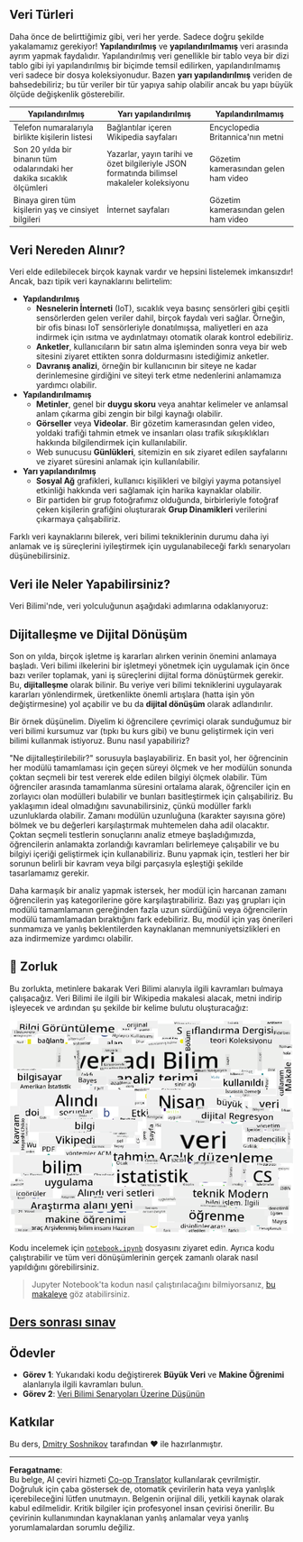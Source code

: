 <!--
CO_OP_TRANSLATOR_METADATA:
{
  "original_hash": "a76ab694b1534fa57981311975660bfe",
  "translation_date": "2025-09-06T12:18:14+00:00",
  "source_file": "1-Introduction/01-defining-data-science/README.md",
  "language_code": "tr"
}
-->
## Veri Türleri

Daha önce de belirttiğimiz gibi, veri her yerde. Sadece doğru şekilde yakalamamız gerekiyor! **Yapılandırılmış** ve **yapılandırılmamış** veri arasında ayrım yapmak faydalıdır. Yapılandırılmış veri genellikle bir tablo veya bir dizi tablo gibi iyi yapılandırılmış bir biçimde temsil edilirken, yapılandırılmamış veri sadece bir dosya koleksiyonudur. Bazen **yarı yapılandırılmış** veriden de bahsedebiliriz; bu tür veriler bir tür yapıya sahip olabilir ancak bu yapı büyük ölçüde değişkenlik gösterebilir.

| Yapılandırılmış                                                              | Yarı yapılandırılmış                                                                           | Yapılandırılmamış                       |
| ---------------------------------------------------------------------------- | -------------------------------------------------------------------------------------------- | --------------------------------------- |
| Telefon numaralarıyla birlikte kişilerin listesi                             | Bağlantılar içeren Wikipedia sayfaları                                                       | Encyclopedia Britannica'nın metni       |
| Son 20 yılda bir binanın tüm odalarındaki her dakika sıcaklık ölçümleri       | Yazarlar, yayın tarihi ve özet bilgileriyle JSON formatında bilimsel makaleler koleksiyonu    | Gözetim kamerasından gelen ham video    |
| Binaya giren tüm kişilerin yaş ve cinsiyet bilgileri                          | İnternet sayfaları                                                                           | Gözetim kamerasından gelen ham video    |

## Veri Nereden Alınır?

Veri elde edilebilecek birçok kaynak vardır ve hepsini listelemek imkansızdır! Ancak, bazı tipik veri kaynaklarını belirtelim:

* **Yapılandırılmış**
  - **Nesnelerin İnterneti** (IoT), sıcaklık veya basınç sensörleri gibi çeşitli sensörlerden gelen veriler dahil, birçok faydalı veri sağlar. Örneğin, bir ofis binası IoT sensörleriyle donatılmışsa, maliyetleri en aza indirmek için ısıtma ve aydınlatmayı otomatik olarak kontrol edebiliriz.
  - **Anketler**, kullanıcıların bir satın alma işleminden sonra veya bir web sitesini ziyaret ettikten sonra doldurmasını istediğimiz anketler.
  - **Davranış analizi**, örneğin bir kullanıcının bir siteye ne kadar derinlemesine girdiğini ve siteyi terk etme nedenlerini anlamamıza yardımcı olabilir.
* **Yapılandırılmamış**
  - **Metinler**, genel bir **duygu skoru** veya anahtar kelimeler ve anlamsal anlam çıkarma gibi zengin bir bilgi kaynağı olabilir.
  - **Görseller** veya **Videolar**. Bir gözetim kamerasından gelen video, yoldaki trafiği tahmin etmek ve insanları olası trafik sıkışıklıkları hakkında bilgilendirmek için kullanılabilir.
  - Web sunucusu **Günlükleri**, sitemizin en sık ziyaret edilen sayfalarını ve ziyaret süresini anlamak için kullanılabilir.
* **Yarı yapılandırılmış**
  - **Sosyal Ağ** grafikleri, kullanıcı kişilikleri ve bilgiyi yayma potansiyel etkinliği hakkında veri sağlamak için harika kaynaklar olabilir.
  - Bir partiden bir grup fotoğrafımız olduğunda, birbirleriyle fotoğraf çeken kişilerin grafiğini oluşturarak **Grup Dinamikleri** verilerini çıkarmaya çalışabiliriz.

Farklı veri kaynaklarını bilerek, veri bilimi tekniklerinin durumu daha iyi anlamak ve iş süreçlerini iyileştirmek için uygulanabileceği farklı senaryoları düşünebilirsiniz.

## Veri ile Neler Yapabilirsiniz?

Veri Bilimi'nde, veri yolculuğunun aşağıdaki adımlarına odaklanıyoruz:

## Dijitalleşme ve Dijital Dönüşüm

Son on yılda, birçok işletme iş kararları alırken verinin önemini anlamaya başladı. Veri bilimi ilkelerini bir işletmeyi yönetmek için uygulamak için önce bazı veriler toplamak, yani iş süreçlerini dijital forma dönüştürmek gerekir. Bu, **dijitalleşme** olarak bilinir. Bu veriye veri bilimi tekniklerini uygulayarak kararları yönlendirmek, üretkenlikte önemli artışlara (hatta işin yön değiştirmesine) yol açabilir ve bu da **dijital dönüşüm** olarak adlandırılır.

Bir örnek düşünelim. Diyelim ki öğrencilere çevrimiçi olarak sunduğumuz bir veri bilimi kursumuz var (tıpkı bu kurs gibi) ve bunu geliştirmek için veri bilimi kullanmak istiyoruz. Bunu nasıl yapabiliriz?

"Ne dijitalleştirilebilir?" sorusuyla başlayabiliriz. En basit yol, her öğrencinin her modülü tamamlaması için geçen süreyi ölçmek ve her modülün sonunda çoktan seçmeli bir test vererek elde edilen bilgiyi ölçmek olabilir. Tüm öğrenciler arasında tamamlanma süresini ortalama alarak, öğrenciler için en zorlayıcı olan modülleri bulabilir ve bunları basitleştirmek için çalışabiliriz.
Bu yaklaşımın ideal olmadığını savunabilirsiniz, çünkü modüller farklı uzunluklarda olabilir. Zamanı modülün uzunluğuna (karakter sayısına göre) bölmek ve bu değerleri karşılaştırmak muhtemelen daha adil olacaktır.
Çoktan seçmeli testlerin sonuçlarını analiz etmeye başladığımızda, öğrencilerin anlamakta zorlandığı kavramları belirlemeye çalışabilir ve bu bilgiyi içeriği geliştirmek için kullanabiliriz. Bunu yapmak için, testleri her bir sorunun belirli bir kavram veya bilgi parçasıyla eşleştiği şekilde tasarlamamız gerekir.

Daha karmaşık bir analiz yapmak istersek, her modül için harcanan zamanı öğrencilerin yaş kategorilerine göre karşılaştırabiliriz. Bazı yaş grupları için modülü tamamlamanın gereğinden fazla uzun sürdüğünü veya öğrencilerin modülü tamamlamadan bıraktığını fark edebiliriz. Bu, modül için yaş önerileri sunmamıza ve yanlış beklentilerden kaynaklanan memnuniyetsizlikleri en aza indirmemize yardımcı olabilir.

## 🚀 Zorluk

Bu zorlukta, metinlere bakarak Veri Bilimi alanıyla ilgili kavramları bulmaya çalışacağız. Veri Bilimi ile ilgili bir Wikipedia makalesi alacak, metni indirip işleyecek ve ardından şu şekilde bir kelime bulutu oluşturacağız:

![Veri Bilimi için Kelime Bulutu](../../../../translated_images/ds_wordcloud.664a7c07dca57de017c22bf0498cb40f898d48aa85b3c36a80620fea12fadd42.tr.png)

Kodu incelemek için [`notebook.ipynb`](../../../../1-Introduction/01-defining-data-science/notebook.ipynb ':ignore') dosyasını ziyaret edin. Ayrıca kodu çalıştırabilir ve tüm veri dönüşümlerinin gerçek zamanlı olarak nasıl yapıldığını görebilirsiniz.

> Jupyter Notebook'ta kodun nasıl çalıştırılacağını bilmiyorsanız, [bu makaleye](https://soshnikov.com/education/how-to-execute-notebooks-from-github/) göz atabilirsiniz.

## [Ders sonrası sınav](https://ff-quizzes.netlify.app/en/ds/quiz/1)

## Ödevler

* **Görev 1**: Yukarıdaki kodu değiştirerek **Büyük Veri** ve **Makine Öğrenimi** alanlarıyla ilgili kavramları bulun.
* **Görev 2**: [Veri Bilimi Senaryoları Üzerine Düşünün](assignment.md)

## Katkılar

Bu ders, [Dmitry Soshnikov](http://soshnikov.com) tarafından ♥️ ile hazırlanmıştır.

---

**Feragatname**:  
Bu belge, AI çeviri hizmeti [Co-op Translator](https://github.com/Azure/co-op-translator) kullanılarak çevrilmiştir. Doğruluk için çaba göstersek de, otomatik çevirilerin hata veya yanlışlık içerebileceğini lütfen unutmayın. Belgenin orijinal dili, yetkili kaynak olarak kabul edilmelidir. Kritik bilgiler için profesyonel insan çevirisi önerilir. Bu çevirinin kullanımından kaynaklanan yanlış anlamalar veya yanlış yorumlamalardan sorumlu değiliz.